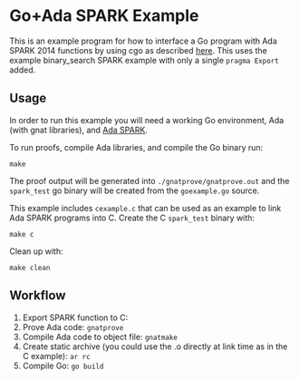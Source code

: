 Go+Ada SPARK Example
====================
This is an example program for how to interface a Go program with Ada SPARK 2014 functions by using cgo as described [here](https://hosakacorp.net/go-spark.html). This uses the example binary_search SPARK example with only a single `pragma Export` added.

Usage
-----
In order to run this example you will need a working Go environment, Ada (with gnat libraries), and [Ada SPARK](http://libre.adacore.com/download/).

To run proofs, compile Ada libraries, and compile the Go binary run:
```
make
```
The proof output will be generated into `./gnatprove/gnatprove.out` and the `spark_test` go binary will be created from the `goexample.go` source.

This example includes `cexample.c` that can be used as an example to link Ada SPARK programs into C. Create the C `spark_test` binary with:
```
make c
```
Clean up with:
```
make clean
```

Workflow
--------
1. Export SPARK function to C: 
2. Prove Ada code: `gnatprove`
3. Compile Ada code to object file: `gnatmake`
4. Create static archive (you could use the .o directly at link time as in the C example): `ar rc`
5. Compile Go: `go build`
